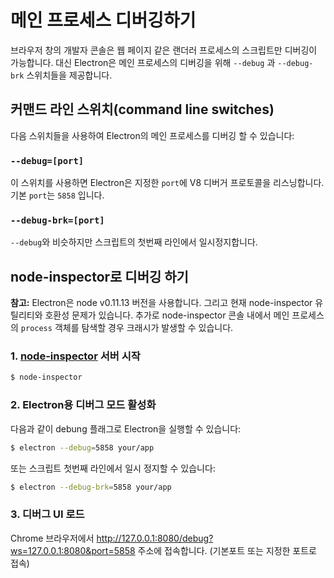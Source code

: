 ﻿# 메인 프로세스 디버깅하기

브라우저 창의 개발자 콘솔은 웹 페이지 같은 랜더러 프로세스의 스크립트만 디버깅이 가능합니다.
대신 Electron은 메인 프로세스의 디버깅을 위해 `--debug` 과 `--debug-brk` 스위치들을 제공합니다.

## 커맨드 라인 스위치(command line switches)

다음 스위치들을 사용하여 Electron의 메인 프로세스를 디버깅 할 수 있습니다:

### `--debug=[port]`

이 스위치를 사용하면 Electron은 지정한 `port`에 V8 디버거 프로토콜을 리스닝합니다. 기본 `port`는 `5858` 입니다.

### `--debug-brk=[port]`

`--debug`와 비슷하지만 스크립트의 첫번째 라인에서 일시정지합니다.

## node-inspector로 디버깅 하기

__참고:__ Electron은 node v0.11.13 버전을 사용합니다.
그리고 현재 node-inspector 유틸리티와 호환성 문제가 있습니다.
추가로 node-inspector 콘솔 내에서 메인 프로세스의 `process` 객체를 탐색할 경우 크래시가 발생할 수 있습니다.

### 1. [node-inspector][node-inspector] 서버 시작

```bash
$ node-inspector
```

### 2. Electron용 디버그 모드 활성화

다음과 같이 debung 플래그로 Electron을 실행할 수 있습니다:

```bash
$ electron --debug=5858 your/app
```

또는 스크립트 첫번째 라인에서 일시 정지할 수 있습니다:

```bash
$ electron --debug-brk=5858 your/app
```

### 3. 디버그 UI 로드

Chrome 브라우저에서 http://127.0.0.1:8080/debug?ws=127.0.0.1:8080&port=5858 주소에 접속합니다. (기본포트 또는 지정한 포트로 접속)

[node-inspector]: https://github.com/node-inspector/node-inspector

